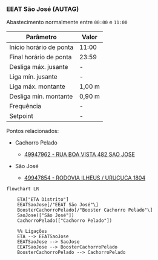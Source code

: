 
### EEAT São José (AUTAG)

Abastecimento normalmente entre `00:00` e `11:00`

| Parâmetro     | Valor |
| -------------    | ------------- |
| Início horário de ponta  | 11:00 |
| Final horário de ponta  | 23:59 |
| Desliga máx. jusante  | - |
| Liga mín. jusante  | - |
| Liga máx. montante  | 1,00 m|
| Desliga mín. montante  | 0,90 m|
| Frequência  | - |
| Setpoint  | - |

Pontos relacionados:
- Cachorro Pelado
  - [49947962 - RUA BOA VISTA 482 SAO JOSE](https://www.vectorasys.com.br/vectorasys/?inc=jE9ciFZdkq5eiPI/kPRdHL0fUgHpk249WBG5VKHeku9slPteHB1pGu94UrIfGrC=)

- São José
  - [49947854 - RODOVIA ILHEUS / URUÇUCA 1804](https://www.vectorasys.com.br/vectorasys/?inc=jE9ciFZdkq5eiPI/kPRdHL0fUgHpk249WBG5UqHeku9slPteHB1pGu94UuMhUhG=)
  
```mermaid
flowchart LR
        
    ETA["ETA Distrito"] 
    EEATSaoJose[/"EEAT São José"\] 
    BoosterCachorroPelado[/"Booster Cachorro Pelado"\] 
    SaoJose(["São José"]) 
    CachorroPelado(["Cachorro Pelado"]) 

    %% Ligações
    ETA --> EEATSaoJose
    EEATSaoJose --> SaoJose
    EEATSaoJose --> BoosterCachorroPelado
    BoosterCachorroPelado --> CachorroPelado
        
```
